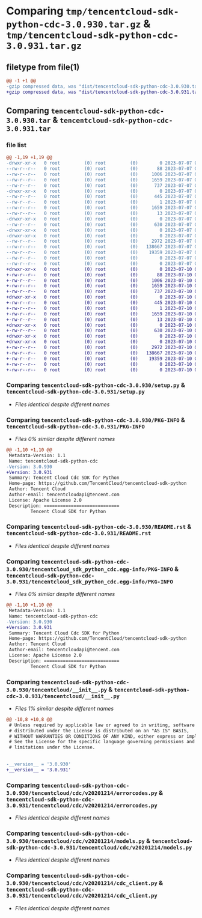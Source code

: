 # Comparing `tmp/tencentcloud-sdk-python-cdc-3.0.930.tar.gz` & `tmp/tencentcloud-sdk-python-cdc-3.0.931.tar.gz`

## filetype from file(1)

```diff
@@ -1 +1 @@
-gzip compressed data, was "dist/tencentcloud-sdk-python-cdc-3.0.930.tar", last modified: Fri Jul  7 00:18:53 2023, max compression
+gzip compressed data, was "dist/tencentcloud-sdk-python-cdc-3.0.931.tar", last modified: Mon Jul 10 00:32:43 2023, max compression
```

## Comparing `tencentcloud-sdk-python-cdc-3.0.930.tar` & `tencentcloud-sdk-python-cdc-3.0.931.tar`

### file list

```diff
@@ -1,19 +1,19 @@
-drwxr-xr-x   0 root         (0) root         (0)        0 2023-07-07 00:18:53.000000 tencentcloud-sdk-python-cdc-3.0.930/
--rw-r--r--   0 root         (0) root         (0)       88 2023-07-07 00:18:53.000000 tencentcloud-sdk-python-cdc-3.0.930/setup.cfg
--rw-r--r--   0 root         (0) root         (0)     1006 2023-07-07 00:18:53.000000 tencentcloud-sdk-python-cdc-3.0.930/setup.py
--rw-r--r--   0 root         (0) root         (0)     1659 2023-07-07 00:18:53.000000 tencentcloud-sdk-python-cdc-3.0.930/PKG-INFO
--rw-r--r--   0 root         (0) root         (0)      737 2023-07-07 00:18:53.000000 tencentcloud-sdk-python-cdc-3.0.930/README.rst
-drwxr-xr-x   0 root         (0) root         (0)        0 2023-07-07 00:18:53.000000 tencentcloud-sdk-python-cdc-3.0.930/tencentcloud_sdk_python_cdc.egg-info/
--rw-r--r--   0 root         (0) root         (0)      445 2023-07-07 00:18:53.000000 tencentcloud-sdk-python-cdc-3.0.930/tencentcloud_sdk_python_cdc.egg-info/SOURCES.txt
--rw-r--r--   0 root         (0) root         (0)        1 2023-07-07 00:18:53.000000 tencentcloud-sdk-python-cdc-3.0.930/tencentcloud_sdk_python_cdc.egg-info/dependency_links.txt
--rw-r--r--   0 root         (0) root         (0)     1659 2023-07-07 00:18:53.000000 tencentcloud-sdk-python-cdc-3.0.930/tencentcloud_sdk_python_cdc.egg-info/PKG-INFO
--rw-r--r--   0 root         (0) root         (0)       13 2023-07-07 00:18:53.000000 tencentcloud-sdk-python-cdc-3.0.930/tencentcloud_sdk_python_cdc.egg-info/top_level.txt
-drwxr-xr-x   0 root         (0) root         (0)        0 2023-07-07 00:18:53.000000 tencentcloud-sdk-python-cdc-3.0.930/tencentcloud/
--rw-r--r--   0 root         (0) root         (0)      630 2023-07-07 00:18:53.000000 tencentcloud-sdk-python-cdc-3.0.930/tencentcloud/__init__.py
-drwxr-xr-x   0 root         (0) root         (0)        0 2023-07-07 00:18:53.000000 tencentcloud-sdk-python-cdc-3.0.930/tencentcloud/cdc/
-drwxr-xr-x   0 root         (0) root         (0)        0 2023-07-07 00:18:53.000000 tencentcloud-sdk-python-cdc-3.0.930/tencentcloud/cdc/v20201214/
--rw-r--r--   0 root         (0) root         (0)     2972 2023-07-07 00:18:53.000000 tencentcloud-sdk-python-cdc-3.0.930/tencentcloud/cdc/v20201214/errorcodes.py
--rw-r--r--   0 root         (0) root         (0)   138667 2023-07-07 00:18:53.000000 tencentcloud-sdk-python-cdc-3.0.930/tencentcloud/cdc/v20201214/models.py
--rw-r--r--   0 root         (0) root         (0)    19359 2023-07-07 00:18:53.000000 tencentcloud-sdk-python-cdc-3.0.930/tencentcloud/cdc/v20201214/cdc_client.py
--rw-r--r--   0 root         (0) root         (0)        0 2023-07-07 00:18:53.000000 tencentcloud-sdk-python-cdc-3.0.930/tencentcloud/cdc/v20201214/__init__.py
--rw-r--r--   0 root         (0) root         (0)        0 2023-07-07 00:18:53.000000 tencentcloud-sdk-python-cdc-3.0.930/tencentcloud/cdc/__init__.py
+drwxr-xr-x   0 root         (0) root         (0)        0 2023-07-10 00:32:43.000000 tencentcloud-sdk-python-cdc-3.0.931/
+-rw-r--r--   0 root         (0) root         (0)       88 2023-07-10 00:32:43.000000 tencentcloud-sdk-python-cdc-3.0.931/setup.cfg
+-rw-r--r--   0 root         (0) root         (0)     1006 2023-07-10 00:32:43.000000 tencentcloud-sdk-python-cdc-3.0.931/setup.py
+-rw-r--r--   0 root         (0) root         (0)     1659 2023-07-10 00:32:43.000000 tencentcloud-sdk-python-cdc-3.0.931/PKG-INFO
+-rw-r--r--   0 root         (0) root         (0)      737 2023-07-10 00:32:43.000000 tencentcloud-sdk-python-cdc-3.0.931/README.rst
+drwxr-xr-x   0 root         (0) root         (0)        0 2023-07-10 00:32:43.000000 tencentcloud-sdk-python-cdc-3.0.931/tencentcloud_sdk_python_cdc.egg-info/
+-rw-r--r--   0 root         (0) root         (0)      445 2023-07-10 00:32:43.000000 tencentcloud-sdk-python-cdc-3.0.931/tencentcloud_sdk_python_cdc.egg-info/SOURCES.txt
+-rw-r--r--   0 root         (0) root         (0)        1 2023-07-10 00:32:43.000000 tencentcloud-sdk-python-cdc-3.0.931/tencentcloud_sdk_python_cdc.egg-info/dependency_links.txt
+-rw-r--r--   0 root         (0) root         (0)     1659 2023-07-10 00:32:43.000000 tencentcloud-sdk-python-cdc-3.0.931/tencentcloud_sdk_python_cdc.egg-info/PKG-INFO
+-rw-r--r--   0 root         (0) root         (0)       13 2023-07-10 00:32:43.000000 tencentcloud-sdk-python-cdc-3.0.931/tencentcloud_sdk_python_cdc.egg-info/top_level.txt
+drwxr-xr-x   0 root         (0) root         (0)        0 2023-07-10 00:32:43.000000 tencentcloud-sdk-python-cdc-3.0.931/tencentcloud/
+-rw-r--r--   0 root         (0) root         (0)      630 2023-07-10 00:32:43.000000 tencentcloud-sdk-python-cdc-3.0.931/tencentcloud/__init__.py
+drwxr-xr-x   0 root         (0) root         (0)        0 2023-07-10 00:32:43.000000 tencentcloud-sdk-python-cdc-3.0.931/tencentcloud/cdc/
+drwxr-xr-x   0 root         (0) root         (0)        0 2023-07-10 00:32:43.000000 tencentcloud-sdk-python-cdc-3.0.931/tencentcloud/cdc/v20201214/
+-rw-r--r--   0 root         (0) root         (0)     2972 2023-07-10 00:32:43.000000 tencentcloud-sdk-python-cdc-3.0.931/tencentcloud/cdc/v20201214/errorcodes.py
+-rw-r--r--   0 root         (0) root         (0)   138667 2023-07-10 00:32:43.000000 tencentcloud-sdk-python-cdc-3.0.931/tencentcloud/cdc/v20201214/models.py
+-rw-r--r--   0 root         (0) root         (0)    19359 2023-07-10 00:32:43.000000 tencentcloud-sdk-python-cdc-3.0.931/tencentcloud/cdc/v20201214/cdc_client.py
+-rw-r--r--   0 root         (0) root         (0)        0 2023-07-10 00:32:43.000000 tencentcloud-sdk-python-cdc-3.0.931/tencentcloud/cdc/v20201214/__init__.py
+-rw-r--r--   0 root         (0) root         (0)        0 2023-07-10 00:32:43.000000 tencentcloud-sdk-python-cdc-3.0.931/tencentcloud/cdc/__init__.py
```

### Comparing `tencentcloud-sdk-python-cdc-3.0.930/setup.py` & `tencentcloud-sdk-python-cdc-3.0.931/setup.py`

 * *Files identical despite different names*

### Comparing `tencentcloud-sdk-python-cdc-3.0.930/PKG-INFO` & `tencentcloud-sdk-python-cdc-3.0.931/PKG-INFO`

 * *Files 0% similar despite different names*

```diff
@@ -1,10 +1,10 @@
 Metadata-Version: 1.1
 Name: tencentcloud-sdk-python-cdc
-Version: 3.0.930
+Version: 3.0.931
 Summary: Tencent Cloud Cdc SDK for Python
 Home-page: https://github.com/TencentCloud/tencentcloud-sdk-python
 Author: Tencent Cloud
 Author-email: tencentcloudapi@tencent.com
 License: Apache License 2.0
 Description: ============================
         Tencent Cloud SDK for Python
```

### Comparing `tencentcloud-sdk-python-cdc-3.0.930/README.rst` & `tencentcloud-sdk-python-cdc-3.0.931/README.rst`

 * *Files identical despite different names*

### Comparing `tencentcloud-sdk-python-cdc-3.0.930/tencentcloud_sdk_python_cdc.egg-info/PKG-INFO` & `tencentcloud-sdk-python-cdc-3.0.931/tencentcloud_sdk_python_cdc.egg-info/PKG-INFO`

 * *Files 0% similar despite different names*

```diff
@@ -1,10 +1,10 @@
 Metadata-Version: 1.1
 Name: tencentcloud-sdk-python-cdc
-Version: 3.0.930
+Version: 3.0.931
 Summary: Tencent Cloud Cdc SDK for Python
 Home-page: https://github.com/TencentCloud/tencentcloud-sdk-python
 Author: Tencent Cloud
 Author-email: tencentcloudapi@tencent.com
 License: Apache License 2.0
 Description: ============================
         Tencent Cloud SDK for Python
```

### Comparing `tencentcloud-sdk-python-cdc-3.0.930/tencentcloud/__init__.py` & `tencentcloud-sdk-python-cdc-3.0.931/tencentcloud/__init__.py`

 * *Files 1% similar despite different names*

```diff
@@ -10,8 +10,8 @@
 # Unless required by applicable law or agreed to in writing, software
 # distributed under the License is distributed on an "AS IS" BASIS,
 # WITHOUT WARRANTIES OR CONDITIONS OF ANY KIND, either express or implied.
 # See the License for the specific language governing permissions and
 # limitations under the License.
 
 
-__version__ = '3.0.930'
+__version__ = '3.0.931'
```

### Comparing `tencentcloud-sdk-python-cdc-3.0.930/tencentcloud/cdc/v20201214/errorcodes.py` & `tencentcloud-sdk-python-cdc-3.0.931/tencentcloud/cdc/v20201214/errorcodes.py`

 * *Files identical despite different names*

### Comparing `tencentcloud-sdk-python-cdc-3.0.930/tencentcloud/cdc/v20201214/models.py` & `tencentcloud-sdk-python-cdc-3.0.931/tencentcloud/cdc/v20201214/models.py`

 * *Files identical despite different names*

### Comparing `tencentcloud-sdk-python-cdc-3.0.930/tencentcloud/cdc/v20201214/cdc_client.py` & `tencentcloud-sdk-python-cdc-3.0.931/tencentcloud/cdc/v20201214/cdc_client.py`

 * *Files identical despite different names*

